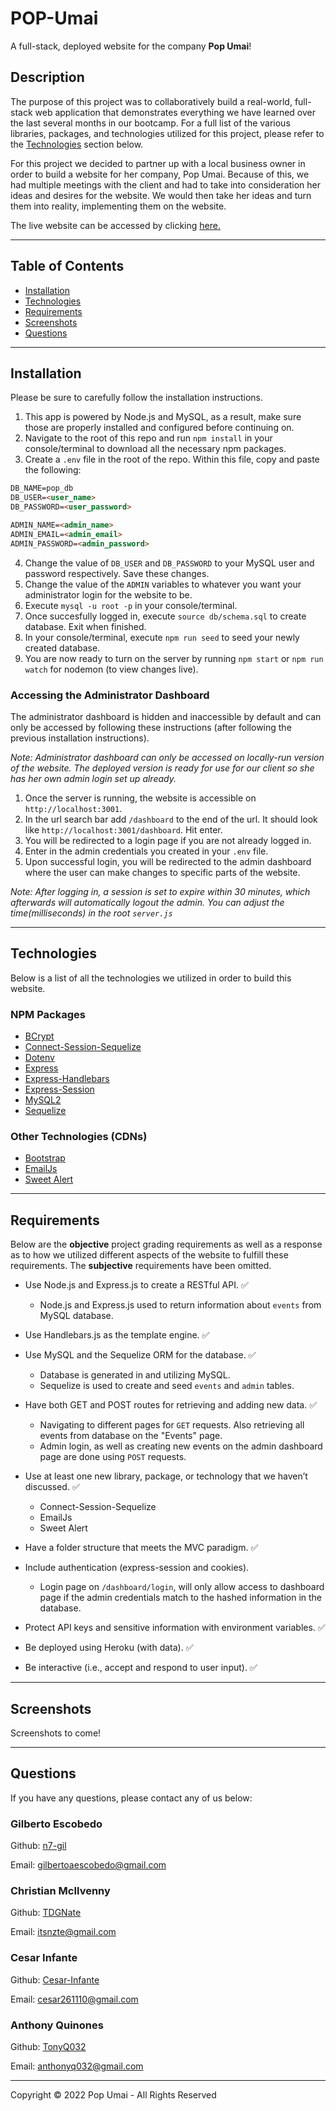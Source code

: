 # POP-Umai
A full-stack, deployed website for the company __Pop Umai__!

## Description
The purpose of this project was to collaboratively build a real-world, full-stack web application that demonstrates everything we have learned over the last several months in our bootcamp. For a full list of the various libraries, packages, and technologies utilized for this project, please refer to the [Technologies](#technologies) section below.

For this project we decided to partner up with a local business owner in order to build a website for her company, Pop Umai. Because of this, we had multiple meetings with the client and had to take into consideration her ideas and desires for the website. We would then take her ideas and turn them into reality, implementing them on the website.

The live website can be accessed by clicking [here.](https://pop-umai.herokuapp.com/)

-------------------------

## Table of Contents
* [Installation](#installation)
* [Technologies](#technologies)
* [Requirements](#requirements)
* [Screenshots](#screenshots)
* [Questions](#questions)

-------------------------

## Installation
Please be sure to carefully follow the installation instructions.

1. This app is powered by Node.js and MySQL, as a result, make sure those are properly installed and configured before continuing on.
2. Navigate to the root of this repo and run `npm install` in your console/terminal to download all the necessary npm packages.
3. Create a `.env` file in the root of the repo. Within this file, copy and paste the following: 

```md
DB_NAME=pop_db
DB_USER=<user_name>
DB_PASSWORD=<user_password>

ADMIN_NAME=<admin_name>
ADMIN_EMAIL=<admin_email>
ADMIN_PASSWORD=<admin_password>
```

4. Change the value of `DB_USER` and `DB_PASSWORD` to your MySQL user and password respectively. Save these changes.
5. Change the value of the `ADMIN` variables to whatever you want your administrator login for the website to be.
6. Execute `mysql -u root -p` in your console/terminal.
7. Once succesfully logged in, execute `source db/schema.sql` to create database. Exit when finished.
8. In your console/terminal, execute `npm run seed` to seed your newly created database.
9. You are now ready to turn on the server by running `npm start` or `npm run watch` for nodemon (to view changes live).


### Accessing the Administrator Dashboard

The administrator dashboard is hidden and inaccessible by default and can only be accessed by following these instructions (after following the previous installation instructions).

*Note: Administrator dashboard can only be accessed on locally-run version of the website. The deployed version is ready for use for our client so she has her own admin login set up already.*

1. Once the server is running, the website is accessible on `http://localhost:3001`.
2. In the url search bar add `/dashboard` to the end of the url. It should look like `http://localhost:3001/dashboard`. Hit enter.
3. You will be redirected to a login page if you are not already logged in. 
4. Enter in the admin credentials you created in your `.env` file.
5. Upon successful login, you will be redirected to the admin dashboard where the user can make changes to specific parts of the website.

*Note: After logging in, a session is set to expire within 30 minutes, which afterwards will automatically logout the admin. You can adjust the time(milliseconds) in the root `server.js`*

-------------------------

## Technologies
Below is a list of all the technologies we utilized in order to build this website.

### NPM Packages
* [BCrypt](https://www.npmjs.com/package/bcrypt)
* [Connect-Session-Sequelize](https://www.npmjs.com/package/connect-session-sequelize)
* [Dotenv](https://www.npmjs.com/package/dotenv)
* [Express](https://www.npmjs.com/package/express)
* [Express-Handlebars](https://www.npmjs.com/package/express-handlebars)
* [Express-Session](https://www.npmjs.com/package/express-session)
* [MySQL2](https://www.npmjs.com/package/mysql2)
* [Sequelize](https://www.npmjs.com/package/sequelize)

### Other Technologies (CDNs)
* [Bootstrap](https://getbootstrap.com)
* [EmailJs](https://www.emailjs.com)
* [Sweet Alert](https://sweetalert.js.org)

-------------------------

## Requirements
Below are the **objective** project grading requirements as well as a response as to how we utilized different aspects of the website to fulfill these requirements. The **subjective** requirements have been omitted.

* Use Node.js and Express.js to create a RESTful API. ✅
  * Node.js and Express.js used to return information about `events` from MySQL database.

* Use Handlebars.js as the template engine. ✅

* Use MySQL and the Sequelize ORM for the database. ✅
  * Database is generated in and utilizing MySQL.
  * Sequelize is used to create and seed `events` and `admin` tables.

* Have both GET and POST routes for retrieving and adding new data. ✅
  * Navigating to different pages for `GET` requests. Also retrieving all events from database on the "Events" page.
  * Admin login, as well as creating new events on the admin dashboard page are done using `POST` requests.

* Use at least one new library, package, or technology that we haven’t discussed. ✅
  * Connect-Session-Sequelize
  * EmailJs
  * Sweet Alert

* Have a folder structure that meets the MVC paradigm. ✅

* Include authentication (express-session and cookies).
  * Login page on `/dashboard/login`, will only allow access to dashboard page if the admin credentials match to the hashed information in the database.

* Protect API keys and sensitive information with environment variables. ✅

* Be deployed using Heroku (with data). ✅

* Be interactive (i.e., accept and respond to user input). ✅

-------------------------

## Screenshots

Screenshots to come!

-------------------------

## Questions
If you have any questions, please contact any of us below: 

### Gilberto Escobedo
Github: [n7-gil](https://github.com/n7-gil)

Email: gilbertoaescobedo@gmail.com


### Christian McIlvenny
Github: [TDGNate](https://github.com/TDGNate)

Email: itsnzte@gmail.com


### Cesar Infante
Github: [Cesar-Infante](https://github.com/Cesar-Infante)

Email: cesar261110@gmail.com


### Anthony Quinones
Github: [TonyQ032](https://github.com/TonyQ032) 

Email: anthonyq032@gmail.com


-------------------------
Copyright © 2022 Pop Umai - All Rights Reserved